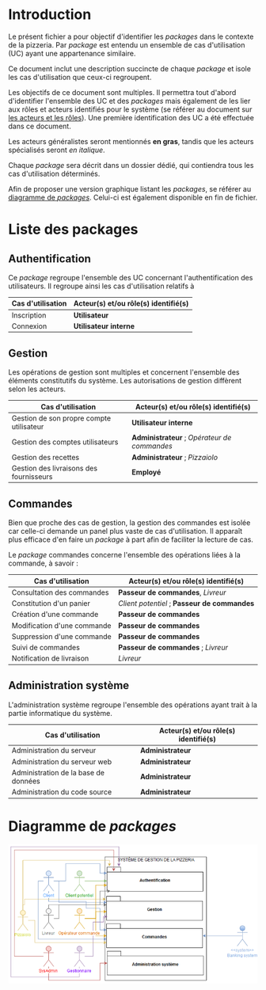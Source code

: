 # Introduction

Le présent fichier a pour objectif d'identifier les *packages* dans le contexte de la pizzeria. Par *package* est entendu un ensemble de cas d'utilisation (UC) ayant une appartenance similaire.

Ce document inclut une description succincte de chaque *package* et isole les cas d'utilisation que ceux-ci regroupent.

Les objectifs de ce document sont multiples. Il permettra tout d'abord d'identifier l'ensemble des UC et des *packages* mais également de les lier aux rôles et acteurs identifiés pour le système (se référer au document sur [les acteurs et les rôles](../acteurs/acteurs-rôles.md)). Une première identification des UC a été effectuée dans ce document.

Les acteurs généralistes seront mentionnés **en gras**, tandis que les acteurs spécialisés seront *en italique*.

Chaque *package* sera décrit dans un dossier dédié, qui contiendra tous les cas d'utilisation déterminés.

Afin de proposer une version graphique listant les *packages*, se référer au [diagramme de *packages*](../diagrammes/diag-packages.png). Celui-ci est également disponible en fin de fichier.

# Liste des packages

## Authentification

Ce *package* regroupe l'ensemble des UC concernant l'authentification des utilisateurs. Il regroupe ainsi les cas d'utilisation relatifs à

| Cas d'utilisation | Acteur(s) et/ou rôle(s) identifié(s) |
|-------------------|--------------------------------------|
| Inscription       | **Utilisateur**                      |
| Connexion         | **Utilisateur interne**              |

## Gestion

Les opérations de gestion sont multiples et concernent l'ensemble des éléments constitutifs du système. Les autorisations de gestion diffèrent selon les acteurs.

| Cas d'utilisation                        | Acteur(s) et/ou rôle(s) identifié(s)          |
|------------------------------------------|-----------------------------------------------|
| Gestion de son propre compte utilisateur | **Utilisateur interne**                       |
| Gestion des comptes utilisateurs         | **Administrateur** ; *Opérateur de commandes* |
| Gestion des recettes                     | **Administrateur** ; *Pizzaiolo*              |
| Gestion des livraisons des fournisseurs  | **Employé**                                   |

## Commandes

Bien que proche des cas de gestion, la gestion des commandes est isolée car celle-ci demande un panel plus vaste de cas d'utilisation. Il apparaît plus efficace d'en faire un *package* à part afin de faciliter la lecture de cas.

Le *package* commandes concerne l'ensemble des opérations liées à la commande, à savoir :

| Cas d'utilisation           | Acteur(s) et/ou rôle(s) identifié(s)          |
|-----------------------------|-----------------------------------------------|
| Consultation des commandes  | **Passeur de commandes**, *Livreur*           |
| Constitution d'un panier    | *Client potentiel* ; **Passeur de commandes** |
| Création d'une commande     | **Passeur de commandes**                      |
| Modification d'une commande | **Passeur de commandes**                      |
| Suppression d'une commande  | **Passeur de commandes**                      |
| Suivi de commandes          | **Passeur de commandes** ; *Livreur*          |
| Notification de livraison   | *Livreur*

## Administration système

L'administration système regroupe l'ensemble des opérations ayant trait à la partie informatique du système.

| Cas d'utilisation                    | Acteur(s) et/ou rôle(s) identifié(s) |
|--------------------------------------|--------------------------------------|
| Administration du serveur            | **Administrateur**                   |
| Administration du serveur web        | **Administrateur**                   |
| Administration de la base de données | **Administrateur**                   |
| Administration du code source        | **Administrateur**                   |


# Diagramme de *packages*

![diagramme de *packages*](../diagrammes/diag-packages.png)
